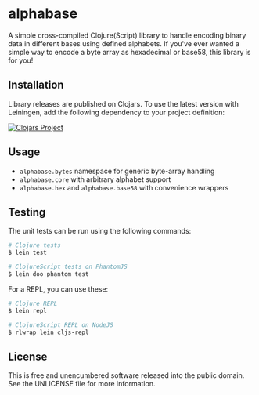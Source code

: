 alphabase
=========

A simple cross-compiled Clojure(Script) library to handle encoding binary data
in different bases using defined alphabets. If you've ever wanted a simple way
to encode a byte array as hexadecimal or base58, this library is for you!

## Installation

Library releases are published on Clojars. To use the latest version with
Leiningen, add the following dependency to your project definition:

[![Clojars Project](http://clojars.org/mvxcvi/alphabase/latest-version.svg)](http://clojars.org/mvxcvi/alphabase)

## Usage

- `alphabase.bytes` namespace for generic byte-array handling
- `alphabase.core` with arbitrary alphabet support
- `alphabase.hex` and `alphabase.base58` with convenience wrappers

## Testing

The unit tests can be run using the following commands:

```sh
# Clojure tests
$ lein test

# ClojureScript tests on PhantomJS
$ lein doo phantom test
```

For a REPL, you can use these:

```sh
# Clojure REPL
$ lein repl

# ClojureScript REPL on NodeJS
$ rlwrap lein cljs-repl
```

## License

This is free and unencumbered software released into the public domain.
See the UNLICENSE file for more information.

